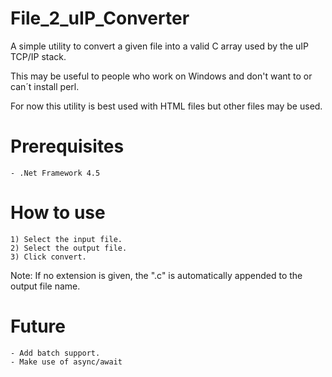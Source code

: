 File_2_uIP_Converter
====================

A simple utility to convert a given file into a valid C array used by the uIP TCP/IP stack.

This may be useful to people who work on Windows and don't want to or can´t install perl.

For now this utility is best used with HTML files but other files may be used.

Prerequisites
=============
	- .Net Framework 4.5

How to use
===========

	1) Select the input file.
	2) Select the output file.
	3) Click convert.
	
Note:
	If no extension is given, the ".c" is automatically appended to the output file name.

Future
=======
	- Add batch support.
	- Make use of async/await